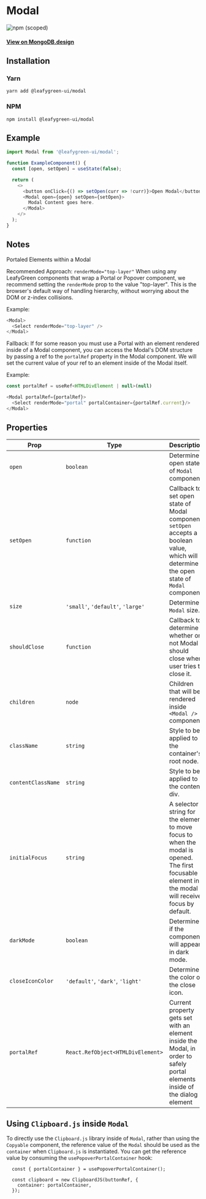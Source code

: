 # Modal

![npm (scoped)](https://img.shields.io/npm/v/@leafygreen-ui/modal.svg)

#### [View on MongoDB.design](https://www.mongodb.design/component/modal/example/)

## Installation

### Yarn

```shell
yarn add @leafygreen-ui/modal
```

### NPM

```shell
npm install @leafygreen-ui/modal
```

## Example

```js
import Modal from '@leafygreen-ui/modal';

function ExampleComponent() {
  const [open, setOpen] = useState(false);

  return (
    <>
      <button onClick={() => setOpen(curr => !curr)}>Open Modal</button>
      <Modal open={open} setOpen={setOpen}>
        Modal Content goes here.
      </Modal>
    </>
  );
}
```

## Notes

Portaled Elements within a Modal

Recommended Approach: `renderMode="top-layer"`
When using any LeafyGreen components that wrap a Portal or Popover component, we recommend setting the `renderMode` prop to the value "top-layer". This is the browser's default way of handling hierarchy, without worrying about the DOM or z-index collisions.

Example:

```js
<Modal>
  <Select renderMode="top-layer" />
</Modal>
```

Fallback:
If for some reason you must use a Portal with an element rendered inside of a Modal component, you can access the Modal's DOM structure by passing a ref to the `portalRef` property in the Modal component. We will set the current value of your ref to an element inside of the Modal itself.

Example:

```js
const portalRef = useRef<HTMLDivElement | null>(null)

<Modal portalRef={portalRef}>
  <Select renderMode="portal" portalContainer={portalRef.current}/>
</Modal>
```

## Properties

| Prop               | Type                              | Description                                                                                                                                          | Default      |
| ------------------ | --------------------------------- | ---------------------------------------------------------------------------------------------------------------------------------------------------- | ------------ |
| `open`             | `boolean`                         | Determines open state of `Modal` component                                                                                                           | `false`      |
| `setOpen`          | `function`                        | Callback to set open state of Modal component. `setOpen` accepts a boolean value, which will determine the open state of `Modal` component.          | `() => {}`   |
| `size`             | `'small'`, `'default'`, `'large'` | Determines `Modal` size.                                                                                                                             | `'default'`  |
| `shouldClose`      | `function`                        | Callback to determine whether or not Modal should close when user tries to close it.                                                                 | `() => true` |
| `children`         | `node`                            | Children that will be rendered inside `<Modal />` component.                                                                                         |              |
| `className`        | `string`                          | Style to be applied to the container's root node.                                                                                                    |              |
| `contentClassName` | `string`                          | Style to be applied to the content div.                                                                                                              |              |
| `initialFocus`     | `string`                          | A selector string for the element to move focus to when the modal is opened. The first focusable element in the modal will receive focus by default. |              |
| `darkMode`         | `boolean`                         | Determines if the component will appear in dark mode.                                                                                                | `false`      |
| `closeIconColor`   | `'default'`, `'dark'`, `'light'`  | Determines the color of the close icon.                                                                                                              | `default`    |
| `portalRef`        | `React.RefObject<HTMLDivElement>` | Current property gets set with an element inside the Modal, in order to safely portal elements inside of the dialog element                          |              |

## Using `Clipboard.js` inside `Modal`

To directly use the `Clipboard.js` library inside of `Modal`, rather than using the `Copyable` component, the reference value of the `Modal` should be used as the `container` when `Clipboard.js` is instantiated. You can get the reference value by consuming the `usePopoverPortalContainer` hook:

```
  const { portalContainer } = usePopoverPortalContainer();

  const clipboard = new ClipboardJS(buttonRef, {
    container: portalContainer,
  });
```
